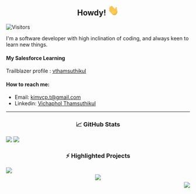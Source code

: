 <h2 align="center"> Howdy! <img src="wave.gif" width="30px"></h2>

![Visitors](https://visitor-badge.glitch.me/badge?page_id=kimvcp&left_color=black&right_color=black)

I'm a software developer with high inclination of coding, and always keen to learn new things.

#### My Salesforce Learning

Trailblazer profile : [vthamsuthikul](https://trailblazer.me/id/vthamsuthikul)

#### How to reach me:

- Email: kimvcp.t@gmail.com
- Linkedin: [Vichaphol Thamsuthikul](https://www.linkedin.com/in/vichaphol-thamsuthikul-ba0838184)

---

<h3 align="center">📈 GitHub Stats </h3>

<span>
  <img width="55%" src="https://github-readme-stats.vercel.app/api?username=kimvcp&hide=stars&include_all_commits=true&count_private=true&show_icons=true&theme=great-gatsby" />
</span>
<span>
  <img width="40%" src="https://github-readme-stats.vercel.app/api/top-langs/?username=kimvcp&langs_count=6&layout=compact&theme=great-gatsby" />
</span>

<h3 align="center">⚡ Highlighted Projects </h3>

<div align="left"> 
  <a href="https://github.com/Cobda/cobda-web">
    <img width="47.5%" src="https://github-readme-stats.vercel.app/api/pin/?username=Cobda&repo=cobda-web&theme=great-gatsby" />
  </a>
</div>
<div align="center">
  <a href="https://github.com/kimvcp/knews">
    <img width="47.5%" src="https://github-readme-stats.vercel.app/api/pin/?username=kimvcp&repo=knews&theme=great-gatsby" />
  </a>
</div>
<div align="right">
  <a href="https://github.com/kimvcp/dailigram">
    <img align="center" width="47.5%" src="https://github-readme-stats.vercel.app/api/pin/?username=kimvcp&repo=dailigram&theme=great-gatsby" />
  </a>
</div>

<!--
**kimvcp/kimvcp** is a ✨ _special_ ✨ repository because its `README.md` (this file) appears on your GitHub profile.

Here are some ideas to get you started:

- 🔭 I’m currently working on ...
- 🌱 I’m currently learning ...
- 👯 I’m looking to collaborate on ...
- 🤔 I’m looking for help with ...
- 💬 Ask me about ...
- 📫 How to reach me:
- 😄 Pronouns: ...
- ⚡ Fun fact: ...
-->

